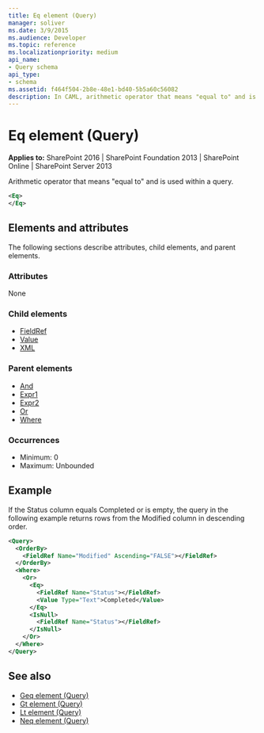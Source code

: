 ```yaml
---
title: Eq element (Query)
manager: soliver
ms.date: 3/9/2015
ms.audience: Developer
ms.topic: reference
ms.localizationpriority: medium
api_name:
- Query schema
api_type:
- schema
ms.assetid: f464f504-2b8e-48e1-bd40-5b5a60c56082
description: In CAML, arithmetic operator that means "equal to" and is used within a query.
---
```


# Eq element (Query)

**Applies to:** SharePoint 2016 | SharePoint Foundation 2013 | SharePoint Online | SharePoint Server 2013

Arithmetic operator that means "equal to" and is used within a query.

```XML
<Eq>
</Eq>
```

## Elements and attributes

The following sections describe attributes, child elements, and parent elements.

### Attributes

None

### Child elements

- [FieldRef](fieldref-element-query.md)
- [Value](value-element-query.md)
- [XML](xml-element.md)

### Parent elements

- [And](and-element-query.md)
- [Expr1](expr1-element-view.md)
- [Expr2](expr2-element-view.md)
- [Or](or-element-query.md)
- [Where](where-element-query.md)

### Occurrences

- Minimum: 0
- Maximum: Unbounded

## Example

If the Status column equals Completed or is empty, the query in the following example returns rows from the Modified column in descending order.

```XML
<Query>
  <OrderBy>
    <FieldRef Name="Modified" Ascending="FALSE"></FieldRef>
  </OrderBy>
  <Where>
    <Or>
      <Eq>
        <FieldRef Name="Status"></FieldRef>
        <Value Type="Text">Completed</Value>
      </Eq>
      <IsNull>
        <FieldRef Name="Status"></FieldRef>
      </IsNull>
    </Or>
  </Where>
</Query>
```

## See also

- [Geq element (Query)](geq-element-query.md)
- [Gt element (Query)](gt-element-query.md)
- [Lt element (Query)](lt-element-query.md)
- [Neq element (Query)](neq-element-query.md)
